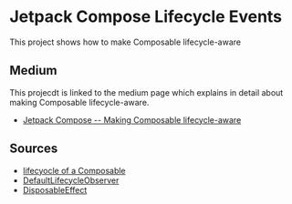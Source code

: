 # Jetpack Compose Lifecycle Events
This project shows how to make Composable lifecycle-aware

## Medium
This projecdt is linked to the medium page which explains in detail about making Composable lifecycle-aware.

- [Jetpack Compose -- Making Composable lifecycle-aware](https://medium.com/@wunder.saqib/jetpack-compose-making-composable-lifecycle-aware-bde67437d2d0)

## Sources
- [lifecyocle of a Composable](https://developer.android.com/jetpack/compose/lifecycle)
- [DefaultLifecycleObserver](https://developer.android.com/reference/android/arch/lifecycle/DefaultLifecycleObserver)
- [DisposableEffect](https://developer.android.com/jetpack/compose/side-effects#disposableeffect) 

